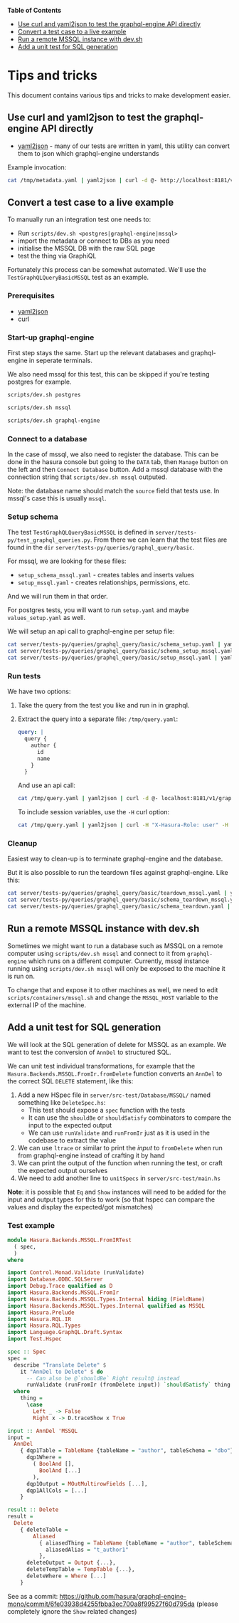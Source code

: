 <!--
Please make sure you update the table of contents when modifying this file. If
you're using emacs, you can generate a default version of it with `M-x
markdown-toc-refresh-toc` (provided by the package markdown-toc), and then edit
it for readability.
-->

<!-- markdown-toc start -->
**Table of Contents**

- [Use curl and yaml2json to test the graphql-engine API directly](#use-curl-and-yaml2json-to-test-the-graphql-engine-api-directly)
- [Convert a test case to a live example](#convert-a-test-case-to-a-live-example)
- [Run a remote MSSQL instance with dev.sh](#run-a-remote-mssql-instance-with-devsh)
- [Add a unit test for SQL generation](#add-a-unit-test-for-sql-generation)

<!-- markdown-toc end -->

# Tips and tricks

This document contains various tips and tricks to make development easier.

## Use curl and yaml2json to test the graphql-engine API directly

- [yaml2json](https://github.com/bronze1man/yaml2json) - many of our tests are written in yaml, this utility can convert them to json which graphql-engine understands

Example invocation:

```sh
cat /tmp/metadata.yaml | yaml2json | curl -d @- http://localhost:8181/v1/metadata
```

## Convert a test case to a live example

To manually run an integration test one needs to:

- Run `scripts/dev.sh <postgres|graphql-engine|mssql>`
- import the metadata or connect to DBs as you need
- initialise the MSSQL DB with the raw SQL page
- test the thing via GraphiQL

Fortunately this process can be somewhat automated.
We'll use the `TestGraphQLQueryBasicMSSQL` test as an example.

### Prerequisites

- [yaml2json](#use-curl-and-yaml2json-to-test-the-graphql-engine-api-directly)
- curl

### Start-up graphql-engine

First step stays the same. Start up the relevant databases and graphql-engine in seperate terminals.

We also need mssql for this test, this can be skipped if you're testing postgres for example.

```sh
scripts/dev.sh postgres
```
```sh
scripts/dev.sh mssql
```
```sh
scripts/dev.sh graphql-engine
```

### Connect to a database

In the case of mssql, we also need to register the database. This can be done in the hasura console but going to
the `DATA` tab, then `Manage` button on the left and then `Connect Database` button. Add a mssql database with the
connection string that `scripts/dev.sh mssql` outputed.

Note: the database name should match the `source` field that tests use. In mssql's case this is usually `mssql`.

### Setup schema

The test `TestGraphQLQueryBasicMSSQL` is defined in `server/tests-py/test_graphql_queries.py`.
From there we can learn that the test files are found in the `dir` `server/tests-py/queries/graphql_query/basic`.

For mssql, we are looking for these files:

- `setup_schema_mssql.yaml` - creates tables and inserts values
- `setup_mssql.yaml` - creates relationships, permissions, etc.

And we will run them in that order.

For postgres tests, you will want to run `setup.yaml` and maybe `values_setup.yaml` as well.

We will setup an api call to graphql-engine per setup file:

```sh
cat server/tests-py/queries/graphql_query/basic/schema_setup.yaml | yaml2json | curl -d @- localhost:8181/v1/query
cat server/tests-py/queries/graphql_query/basic/schema_setup_mssql.yaml | yaml2json | curl -d @- localhost:8181/v2/query
cat server/tests-py/queries/graphql_query/basic/setup_mssql.yaml | yaml2json | curl -d @- localhost:8181/v1/metadata
```

### Run tests

We have two options:

1. Take the query from the test you like and run in in graphql.
2. Extract the query into a separate file: `/tmp/query.yaml`:
   ```yaml
   query: |
     query {
       author {
         id
         name
       }
     }
   ```
   And use an api call:
   ```sh
   cat /tmp/query.yaml | yaml2json | curl -d @- localhost:8181/v1/graphql
   ```

   To include session variables, use the `-H` curl option:
   ```sh
   cat /tmp/query.yaml | yaml2json | curl -H "X-Hasura-Role: user" -H "X-Hasura-User-Id: 1" -d @- localhost:8181/v1/graphql
   ```

### Cleanup

Easiest way to clean-up is to terminate graphql-engine and the database.

But it is also possible to run the teardown files against graphql-engine. Like this:

```sh
cat server/tests-py/queries/graphql_query/basic/teardown_mssql.yaml | yaml2json | curl -d @- localhost:8181/v1/metadata
cat server/tests-py/queries/graphql_query/basic/schema_teardown_mssql.yaml | yaml2json | curl -d @- localhost:8181/v2/query
cat server/tests-py/queries/graphql_query/basic/schema_teardown.yaml | yaml2json | curl -d @- localhost:8181/v1/query
```

## Run a remote MSSQL instance with dev.sh

Sometimes we might want to run a database such as MSSQL on a remote computer using `scripts/dev.sh mssql` and connect
to it from `graphql-engine` which runs on a different computer. Currently, mssql instance running using
`scripts/dev.sh mssql` will only be exposed to the machine it is run on.

To change that and expose it to other machines as well, we need to edit `scripts/containers/mssql.sh` and change
the `MSSQL_HOST` variable to the external IP of the machine.

## Add a unit test for SQL generation
We will look at the SQL generation of delete for MSSQL as an example. We want to test the conversion of `AnnDel` to structured SQL.

We can unit test individual transformations, for example that the `Hasura.Backends.MSSQL.FromIr.fromDelete`
function converts an `AnnDel` to the correct SQL `DELETE` statement, like this:

1. Add a new HSpec file in `server/src-test/Database/MSSQL/` named something like `DeleteSpec.hs`:
    - This test should expose a `spec` function with the tests
    - It can use the `shouldBe` or `shouldSatisfy` combinators to compare the input to the expected output
    - We can use `runValidate` and `runFromIr` just as it is used in the codebase to extract the value
2. We can use `ltrace` or similar to print the *input* to `fromDelete` when run from graphql-engine instead of crafting it by hand
3. We can print the output of the function when running the test, or craft the expected output ourselves
4. We need to add another line to `unitSpecs` in `server/src-test/main.hs`

**Note**: it is possible that `Eq` and `Show` instances will need to be added for the input and output types
for this to work (so that hspec can compare the values and display the expected/got mismatches)

### Test example

```hs
module Hasura.Backends.MSSQL.FromIRTest
  ( spec,
  )
where

import Control.Monad.Validate (runValidate)
import Database.ODBC.SQLServer
import Debug.Trace qualified as D
import Hasura.Backends.MSSQL.FromIr
import Hasura.Backends.MSSQL.Types.Internal hiding (FieldName)
import Hasura.Backends.MSSQL.Types.Internal qualified as MSSQL
import Hasura.Prelude
import Hasura.RQL.IR
import Hasura.RQL.Types
import Language.GraphQL.Draft.Syntax
import Test.Hspec

spec :: Spec
spec =
  describe "Translate Delete" $
    it "AnnDel to Delete" $ do
      -- Can also be @`shouldBe` Right result@ instead
      runValidate (runFromIr (fromDelete input)) `shouldSatisfy` thing
  where
    thing =
      \case
        Left _ -> False
        Right x -> D.traceShow x True

input :: AnnDel 'MSSQL
input =
  AnnDel
    { dqp1Table = TableName {tableName = "author", tableSchema = "dbo"},
      dqp1Where =
        ( BoolAnd [],
          BoolAnd [...]
        ),
      dqp1Output = MOutMultirowFields [...],
      dqp1AllCols = [...]
    }

result :: Delete
result =
  Delete
    { deleteTable =
        Aliased
          { aliasedThing = TableName {tableName = "author", tableSchema = "dbo"},
            aliasedAlias = "t_author1"
          },
      deleteOutput = Output {...},
      deleteTempTable = TempTable {...},
      deleteWhere = Where [...]
    }
```

See as a commit: https://github.com/hasura/graphql-engine-mono/commit/6fe03938d4255fbba3ec700a8f99527f60d795da
(please completely ignore the `Show` related changes)
